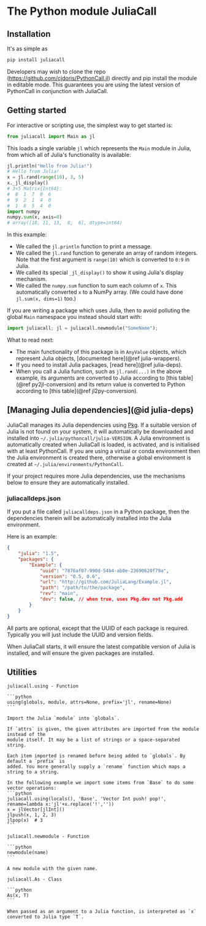 # The Python module JuliaCall

## Installation

It's as simple as
```bash
pip install juliacall
```

Developers may wish to clone the repo (https://github.com/cjdoris/PythonCall.jl) directly
and pip install the module in editable mode. This guarantees you are using the latest
version of PythonCall in conjunction with JuliaCall.

## Getting started

For interactive or scripting use, the simplest way to get started is:
```python
from juliacall import Main as jl
```

This loads a single variable `jl` which represents the `Main` module in Julia,
from which all of Julia's functionality is available:
```python
jl.println("Hello from Julia!")
# Hello from Julia!
x = jl.rand(range(10), 3, 5)
x._jl_display()
# 3×5 Matrix{Int64}:
#  8  1  7  0  6
#  9  2  1  4  0
#  1  8  5  4  0
import numpy
numpy.sum(x, axis=0)
# array([18, 11, 13,  8,  6], dtype=int64)
```

In this example:
- We called the `jl.println` function to print a message.
- We called the `jl.rand` function to generate an array of random integers. Note that the
  first argument is `range(10)` which is converted to `0:9` in Julia.
- We called its special `_jl_display()` to show it using Julia's display mechanism.
- We called the `numpy.sum` function to sum each column of `x`. This automatically converted
  `x` to a NumPy array. (We could have done `jl.sum(x, dims=1)` too.)

If you are writing a package which uses Julia, then to avoid polluting the global `Main`
namespace you instead should start with:
```python
import juliacall; jl = juliacall.newmodule("SomeName");
```

What to read next:
- The main functionality of this package is in `AnyValue` objects, which represent Julia
  objects, [documented here](@ref julia-wrappers).
- If you need to install Julia packages, [read here](@ref julia-deps).
- When you call a Julia function, such as `jl.rand(...)` in the above example, its
  arguments are converted to Julia according to [this table](@ref py2jl-conversion) and
  its return value is converted to Python according to [this table](@ref jl2py-conversion).

## [Managing Julia dependencies](@id julia-deps)

JuliaCall manages its Julia dependencies using [Pkg](https://pkgdocs.julialang.org/v1).
If a suitable version of Julia is not found on your system, it will automatically be
downloaded and installed into `~/.julia/pythoncall/julia-VERSION`.
A Julia environment is automatically created when JuliaCall is loaded, is activated, and is
initialised with at least PythonCall. If you are using a virtual or conda environment then
the Julia environment is created there, otherwise a global environment is created at
`~/.julia/environments/PythonCall`.

If your project requires more Julia dependencies, use the mechanisms below to ensure they
are automatically installed.

### juliacalldeps.json

If you put a file called `juliacalldeps.json` in a Python package, then the dependencies
therein will be automatically installed into the Julia environment.

Here is an example:
```json
{
    "julia": "1.5",
    "packages": {
        "Example": {
            "uuid": "7876af07-990d-54b4-ab0e-23690620f79a",
            "version": "0.5, 0.6",
            "url": "http://github.com/JuliaLang/Example.jl",
            "path": "/path/to/the/package",
            "rev": "main",
            "dev": false, // when true, uses Pkg.dev not Pkg.add
        }
    }
}
```
All parts are optional, except that the UUID of each package is required. Typically you
will just include the UUID and version fields.

When JuliaCall starts, it will ensure the latest compatible version of Julia is installed,
and will ensure the given packages are installed.

## Utilities

`````@customdoc
juliacall.using - Function

```python
using(globals, module, attrs=None, prefix='jl', rename=None)
```

Import the Julia `module` into `globals`.

If `attrs` is given, the given attributes are imported from the module instead of the
module itself. It may be a list of strings or a space-separated string.

Each item imported is renamed before being added to `globals`. By default a `prefix` is
added. You more generally supply a `rename` function which maps a string to a string.

In the following example we import some items from `Base` to do some vector operations:
```python
juliacall.using(locals(), 'Base', 'Vector Int push! pop!', rename=lambda x:'jl'+x.replace('!',''))
x = jlVector[jlInt]()
jlpush(x, 1, 2, 3)
jlpop(x)  # 3
```
`````

`````@customdoc
juliacall.newmodule - Function

```python
newmodule(name)
```

A new module with the given name.
`````

`````@customdoc
juliacall.As - Class

```python
As(x, T)
```

When passed as an argument to a Julia function, is interpreted as `x` converted to Julia type `T`.
`````

